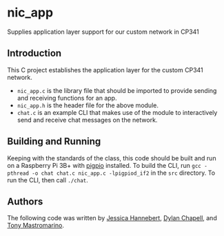# nic_app
Supplies application layer support for our custom network in CP341

## Introduction
This C project establishes the application layer for the custom CP341 network.
- `nic_app.c` is the library file that should be imported to provide sending and receiving functions for an app.
- `nic_app.h` is the header file for the above module.
- `chat.c` is an example CLI that makes use of the module to interactively send and receive chat messages on the network.

## Building and Running
Keeping with the standards of the class, this code should be built and run on a Raspberry Pi 3B+ with [pigpio](https://abyz.me.uk/rpi/pigpio/index.html) installed. 
To build the CLI, run `gcc -pthread -o chat chat.c nic_app.c -lpigpiod_if2` in the `src` directory.
To run the CLI, then call `./chat`.

## Authors
The following code was written by [Jessica Hannebert](https://github.com/Jessicat-H), [Dylan Chapell](https://github.com/dylanchapell), and [Tony Mastromarino](https://github.com/tonydoesathing).
